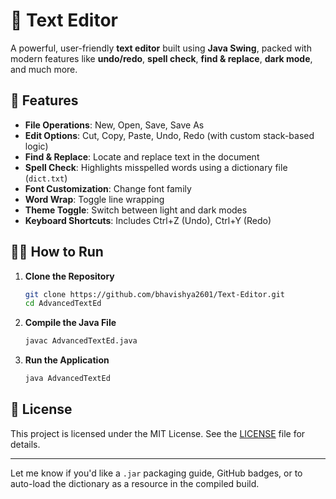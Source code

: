 # 📝 Text Editor

A powerful, user-friendly **text editor** built using **Java Swing**, packed with modern features like **undo/redo**, **spell check**, **find & replace**, **dark mode**, and much more.

## 🚀 Features

* **File Operations**: New, Open, Save, Save As
* **Edit Options**: Cut, Copy, Paste, Undo, Redo (with custom stack-based logic)
* **Find & Replace**: Locate and replace text in the document
* **Spell Check**: Highlights misspelled words using a dictionary file (`dict.txt`)
* **Font Customization**: Change font family
* **Word Wrap**: Toggle line wrapping
* **Theme Toggle**: Switch between light and dark modes
* **Keyboard Shortcuts**: Includes Ctrl+Z (Undo), Ctrl+Y (Redo)

## 🧑‍💻 How to Run

1. **Clone the Repository**

   ```bash
   git clone https://github.com/bhavishya2601/Text-Editor.git
   cd AdvancedTextEd
   ```

2. **Compile the Java File**

   ```bash
   javac AdvancedTextEd.java
   ```

3. **Run the Application**

   ```bash
   java AdvancedTextEd
   ```

## 📜 License

This project is licensed under the MIT License. See the [LICENSE](LICENSE) file for details.

---

Let me know if you'd like a `.jar` packaging guide, GitHub badges, or to auto-load the dictionary as a resource in the compiled build.
